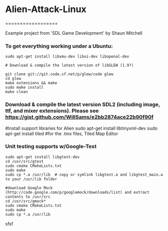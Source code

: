 # Alien-Attack-Linux
==================

Example project from 'SDL Game Development' by Shaun Mitchell

### To get everything working under a Ubuntu:
    sudo apt-get install libxmu-dev libxi-dev libopenal-dev
    
    # Download & compile the latest version of libGLEW (1.9?)

    git clone git://git.code.sf.net/p/glew/code glew
    cd glew
    make extensions && make
    sudo make install
    make clean

### Download & compile the latest version SDL2 (including image, ttf, and mixer extensions).  Please see https://gist.github.com/WillSams/e2bb2874ace22b90f90f

#Install support libraries for Alien
sudo apt-get install libtinyxml-dev
sudo apt-get install tiled  #for the .tmx files, Tiled Map Editor

### Unit testing supports w/Google-Test 
    sudo apt-get install libgtest-dev
    cd /usr/src/gtest
    sudo cmake CMakeLists.txt
    sudo make
    sudo cp *.a /usr/lib  # copy or symlink libgtest.a and libgtest_main.a to your /usr/lib folder

    #download Google Mock (http://code.google.com/p/googlemock/downloads/list) and extract contents to /usr/src
    cd /usr/src/gmock*
    sudo cmake CMakeLists.txt
    sudo make
    sudo cp *.a /usr/lib

sfsf
